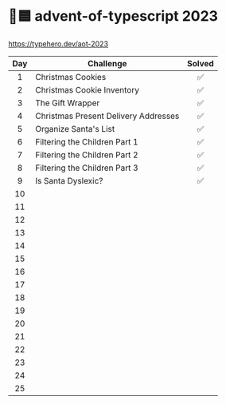 # 🎄🟦 advent-of-typescript 2023

<https://typehero.dev/aot-2023>

| Day | Challenge                            | Solved |
| :-: | ------------------------------------ | :----: |
|  1  | Christmas Cookies                    |   ✅   |
|  2  | Christmas Cookie Inventory           |   ✅   |
|  3  | The Gift Wrapper                     |   ✅   |
|  4  | Christmas Present Delivery Addresses |   ✅   |
|  5  | Organize Santa's List                |   ✅   |
|  6  | Filtering the Children Part 1        |   ✅   |
|  7  | Filtering the Children Part 2        |   ✅   |
|  8  | Filtering the Children Part 3        |   ✅   |
|  9  | Is Santa Dyslexic?                   |   ✅   |
| 10  |                                      |        |
| 11  |                                      |        |
| 12  |                                      |        |
| 13  |                                      |        |
| 14  |                                      |        |
| 15  |                                      |        |
| 16  |                                      |        |
| 17  |                                      |        |
| 18  |                                      |        |
| 19  |                                      |        |
| 20  |                                      |        |
| 21  |                                      |        |
| 22  |                                      |        |
| 23  |                                      |        |
| 24  |                                      |        |
| 25  |                                      |        |
